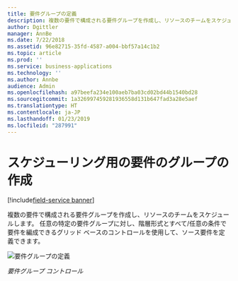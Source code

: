 ```yaml
---
title: 要件グループの定義
description: 複数の要件で構成される要件グループを作成し、リソースのチームをスケジュールします。
author: Dgittler
manager: AnnBe
ms.date: 7/22/2018
ms.assetid: 96e82715-35fd-4587-a004-bbf57a14c1b2
ms.topic: article
ms.prod: ''
ms.service: business-applications
ms.technology: ''
ms.author: Annbe
audience: Admin
ms.openlocfilehash: a97beefa234e100aeb7ba03cd02bd44b1540bd28
ms.sourcegitcommit: 1a326997459281936558d131b647fad3a28e5aef
ms.translationtype: HT
ms.contentlocale: ja-JP
ms.lasthandoff: 01/23/2019
ms.locfileid: "287991"
---
```

#  <a name="create-groups-of-requirements-for-scheduling"></a>スケジューリング用の要件のグループの作成

[!include[field-service banner](../../../includes/field-service.md)]

複数の要件で構成される要件グループを作成し、リソースのチームをスケジュールします。 任意の特定の要件グループに対し、階層形式とすべて/任意の条件で要件を編成できるグリッド ベースのコントロールを使用して、ソース要件を定義できます。

![要件グループの定義](media/Requirement-Group.png "要件グループの定義")
<!-- picture -->

*要件グループ コントロール*
